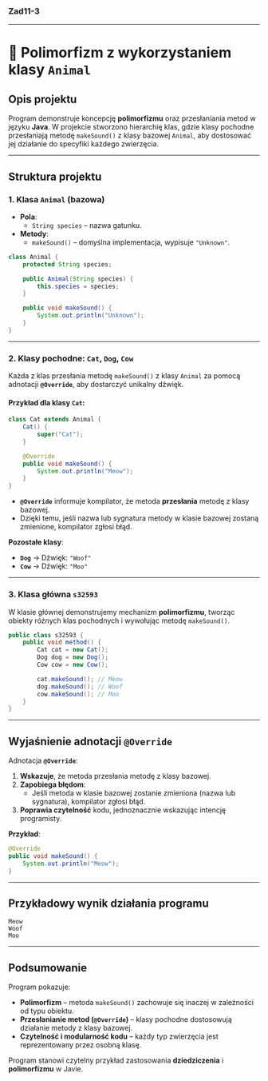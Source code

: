 ### **Zad11-3**

---

# 🐾 Polimorfizm z wykorzystaniem klasy `Animal`

## **Opis projektu**

Program demonstruje koncepcję **polimorfizmu** oraz przesłaniania metod w języku **Java**. W projekcie stworzono hierarchię klas, gdzie klasy pochodne przesłaniają metodę `makeSound()` z klasy bazowej `Animal`, aby dostosować jej działanie do specyfiki każdego zwierzęcia.

---

## **Struktura projektu**

### **1. Klasa `Animal` (bazowa)**  
- **Pola**:  
   - `String species` – nazwa gatunku.  
- **Metody**:
   - `makeSound()` – domyślna implementacja, wypisuje `"Unknown"`.  

```java
class Animal {
    protected String species;

    public Animal(String species) {
        this.species = species;
    }

    public void makeSound() {
        System.out.println("Unknown");
    }
}
```

---

### **2. Klasy pochodne: `Cat`, `Dog`, `Cow`**  
Każda z klas przesłania metodę `makeSound()` z klasy `Animal` za pomocą adnotacji **`@Override`**, aby dostarczyć unikalny dźwięk.

#### Przykład dla klasy `Cat`:
```java
class Cat extends Animal {
    Cat() {
        super("Cat");
    }

    @Override
    public void makeSound() {
        System.out.println("Meow");
    }
}
```

- **`@Override`** informuje kompilator, że metoda **przesłania** metodę z klasy bazowej.  
- Dzięki temu, jeśli nazwa lub sygnatura metody w klasie bazowej zostaną zmienione, kompilator zgłosi błąd.

**Pozostałe klasy**:
- **`Dog`** → Dźwięk: `"Woof"`  
- **`Cow`** → Dźwięk: `"Moo"`

---

### **3. Klasa główna `s32593`**

W klasie głównej demonstrujemy mechanizm **polimorfizmu**, tworząc obiekty różnych klas pochodnych i wywołując metodę `makeSound()`.

```java
public class s32593 {
    public void method() {
        Cat cat = new Cat();
        Dog dog = new Dog();
        Cow cow = new Cow();

        cat.makeSound(); // Meow
        dog.makeSound(); // Woof
        cow.makeSound(); // Moo
    }
}
```

---

## **Wyjaśnienie adnotacji `@Override`**

Adnotacja **`@Override`**:
1. **Wskazuje**, że metoda przesłania metodę z klasy bazowej.
2. **Zapobiega błędom**:
   - Jeśli metoda w klasie bazowej zostanie zmieniona (nazwa lub sygnatura), kompilator zgłosi błąd.
3. **Poprawia czytelność** kodu, jednoznacznie wskazując intencję programisty.

**Przykład**:
```java
@Override
public void makeSound() {
    System.out.println("Meow");
}
```

---

## **Przykładowy wynik działania programu**

```
Meow
Woof
Moo
```

---

## **Podsumowanie**

Program pokazuje:
- **Polimorfizm** – metoda `makeSound()` zachowuje się inaczej w zależności od typu obiektu.  
- **Przesłanianie metod (`@Override`)** – klasy pochodne dostosowują działanie metody z klasy bazowej.  
- **Czytelność i modularność kodu** – każdy typ zwierzęcia jest reprezentowany przez osobną klasę.

Program stanowi czytelny przykład zastosowania **dziedziczenia** i **polimorfizmu** w Javie.